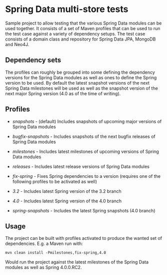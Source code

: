 # Spring Data multi-store tests

Sample project to allow testing that the various Spring Data modules can be used together. It consists of a set of Maven profiles that can be used to run the test case against a variety of dependency setups. The test case consists of a domain class and repository for Spring Data JPA, MongoDB and Neo4J.

## Dependency sets

The profiles can roughly be grouped into some defining the dependency versions for the Spring Data modules as well as ones to define the Spring version to be used. By default the latest snapshot versions of the next Spring Data milestones will be used as well as the snapshot version of the next major Spring version (4.0 as of the time of writing).

## Profiles

- *snapshots* - (default) Includes snapshots of upcoming major versions of Spring Data modules
- *bugfix-snapshots* - Includes snapshots of the next bugfix releases of Spring Data modules
- *milestones* - Includes latest milestones of upcoming versions of Spring Data modules
- *releases* - Includes latest release versions of Spring Data modules

- *fix-spring* - Fixes Spring dependencies to a version (requires one of the following profiles to be activated as well)
- *3.2* - Includes latest Spring version of the 3.2 branch
- *4.0* - Includes latest Spring version of the 4.0 branch
- *spring-snapshots* - Includes the latest Spring snapshots (4.0 branch)

## Usage
The project can be built with profiles activated to produce the wanted set of dependencies. E.g. a Maven run with:

`mvn clean install -Pmilestones,fix-spring,4.0`

Would run the project against the latest milestones of the Spring Data modules as well as Spring 4.0.0.RC2.
